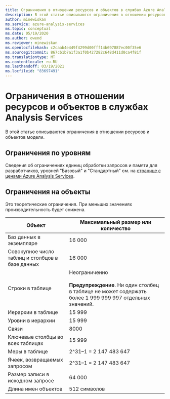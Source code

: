 ```yaml
---
title: Ограничения в отношении ресурсов и объектов в службах Azure Analysis Services | Документы Майкрософт
description: В этой статье описываются ограничения в отношении ресурсов и объектов для сервера Azure Analysis Services.
author: minewiskan
ms.service: azure-analysis-services
ms.topic: conceptual
ms.date: 05/19/2020
ms.author: owend
ms.reviewer: minewiskan
ms.openlocfilehash: c2caab4e449f4299d00fff14b697887ec00f35e6
ms.sourcegitcommit: 867cb1b7a1f3a1f0b427282c648d411d0ca4f81f
ms.translationtype: MT
ms.contentlocale: ru-RU
ms.lasthandoff: 03/19/2021
ms.locfileid: "83697491"
---
```

# <a name="analysis-services-resource-and-object-limits"></a>Ограничения в отношении ресурсов и объектов в службах Analysis Services

В этой статье описываются ограничения в отношении ресурсов и объектов модели.

## <a name="tier-limits"></a>Ограничения по уровням

Сведения об ограничениях единиц обработки запросов и памяти для разработчиков, уровней "Базовый" и "Стандартный" см. на [странице с ценами Azure Analysis Services](https://azure.microsoft.com/pricing/details/analysis-services/).

## <a name="object-limits"></a>Ограничения на объекты

Это теоретические ограничения. При меньших значениях производительность будет снижена.

|Объект|Максимальный размер или количество|  
|------------|----------------------------|  
|Баз данных в экземпляре|16 000|  
|Совокупное число таблиц и столбцов в базе данных|16 000|  
|Строки в таблице|Неограниченно<br /><br /> **Предупреждение**. Ни один столбец в таблице не может содержать более 1 999 999 997 отдельных значений.|  
|Иерархии в таблице|15 999|  
|Уровни в иерархии|15 999|  
|Связи|8000|  
|Ключевые столбцы во всех таблицах|15 999|  
|Меры в таблице|2^31–1 = 2 147 483 647|  
|Ячеек, возвращаемых запросом|2^31–1 = 2 147 483 647|  
|Размер записи в исходном запросе|64 000|  
|Длина имен объектов|512 символов|  


